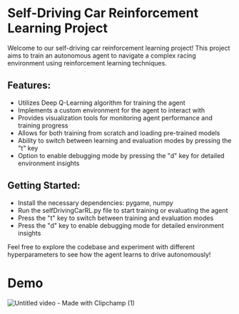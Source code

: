 # Self-Driving Car Reinforcement Learning Project

Welcome to our self-driving car reinforcement learning project! This project aims to train an autonomous agent to navigate a complex racing environment using reinforcement learning techniques.

## Features:
- Utilizes Deep Q-Learning algorithm for training the agent
- Implements a custom environment for the agent to interact with
- Provides visualization tools for monitoring agent performance and training progress
- Allows for both training from scratch and loading pre-trained models
- Ability to switch between learning and evaluation modes by pressing the "t" key
- Option to enable debugging mode by pressing the "d" key for detailed environment insights
  
## Getting Started:
- Install the necessary dependencies: pygame, numpy
- Run the selfDrivingCarRL.py file to start training or evaluating the agent
- Press the "t" key to switch between training and evaluation modes
- Press the "d" key to enable debugging mode for detailed environment insights

Feel free to explore the codebase and experiment with different hyperparameters to see how the agent learns to drive autonomously!

# Demo
![Untitled video - Made with Clipchamp (1)](https://github.com/yahnyshc/selfDrivingCarRL/assets/143096926/de5200a4-c749-4b25-bfd9-cf1f65fde30f)
